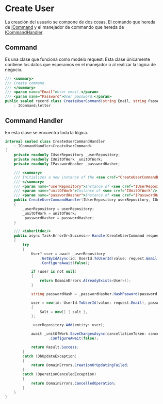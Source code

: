 # Create User

La creación del usuario se compone de dos cosas. El comando que hereda de [ICommand](./../../../abstractions/messaging/Icommand.md) y el manejador de commando que hereda de [ICommandHandler](./../../../abstractions/messaging/IcommandHandler.md).

## Command

Es una clase que funciona como modelo request. Esta clase únicamente contiene los datos que esperamos en el manejador o al realizar la lógica de negocio.

```csharp
/// <summary>
/// Create command.
/// </summary>
/// <param name="Email">User email.</param>
/// <param name="Password">User password.</param>
public sealed record class CreateUserCommand(string Email, string Password)
    : ICommand;letter
```

## Command Handler

En esta clase se encuentra toda la lógica.

```csharp
internal sealed class CreateUserCommandHandler
    : ICommandHandler<CreateUserCommand>
{
    private readonly IUserRepository _userRepository;
    private readonly IUnitOfWork _unitOfWork;
    private readonly IPasswordHasher _passwordHasher;

    /// <summary>
    /// Initializes a new instance of the <see cref="CreateUserCommandHandler"/> class.
    /// </summary>
    /// <param name="userRepository">Instance of <see cref="IUserRepository"/>.</param>
    /// <param name="unitOfWork">Instance of <see cref="IUnitOfWork"/>.</param>
    /// <param name="passwordHasher">Instance of <see cref="IPasswordHasher"/>.</param>
    public CreateUserCommandHandler(IUserRepository userRepository, IUnitOfWork unitOfWork, IPasswordHasher passwordHasher)
    {
        _userRepository = userRepository;
        _unitOfWork = unitOfWork;
        _passwordHasher = passwordHasher;
    }

    /// <inheritdoc/>
    public async Task<ErrorOr<Success>> Handle(CreateUserCommand request, CancellationToken cancellationToken)
    {
        try
        {
            User? user = await _userRepository
                .GetByIdAsync(id: UserId.ToUserId(value: request.Email), cancellationToken: cancellationToken)
                .ConfigureAwait(false);

            if (user is not null)
            {
                return DomainErrors.AlreadyExists<User>();
            }

            string passwordHash = _passwordHasher.HashPasword(password: request.Password, salt: out byte[] salt);

            user = new(id: UserId.ToUserId(value: request.Email), password: passwordHash)
            {
                Salt = new[] { salt },
            };

            _userRepository.Add(entity: user);

            await _unitOfWork.SaveChangesAsync(cancellationToken: cancellationToken)
                    .ConfigureAwait(false);

            return Result.Success;
        }
        catch (DbUpdateException)
        {
            return DomainErrors.CreationOrUpdatingFailed;
        }
        catch (OperationCanceledException)
        {
            return DomainErrors.CancelledOperation;
        }
    }
}
```
